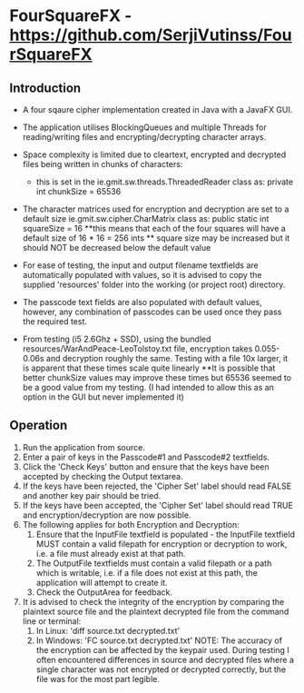 # FourSquareFX - https://github.com/SerjiVutinss/FourSquareFX

## Introduction

* A four sqaure cipher implementation created in Java with a JavaFX GUI.
* The application utilises BlockingQueues and multiple Threads for reading/writing files and encrypting/decrypting character arrays.

* Space complexity is limited due to cleartext, encrypted and decrypted files being written in chunks of characters:
	* this is set in the ie.gmit.sw.threads.ThreadedReader class as:
		private int chunkSize = 65536

* The character matrices used for encryption and decryption are set to a default size ie.gmit.sw.cipher.CharMatrix class as:
		public static int squareSize = 16
	**this means that each of the four squares will have a default size of 16 * 16 = 256 ints
	** square size may be increased but it should NOT be decreased below the default value

* For ease of testing, the input and output filename textfields are automatically populated with values, so it is advised to copy the supplied 'resources' folder into the working (or project root) directory.

* The passcode text fields are also populated with default values, however, any combination of passcodes can be used once they pass the required test.

* From testing (i5 2.6Ghz + SSD), using the bundled resources/WarAndPeace-LeoTolstoy.txt file, encryption takes 0.055-0.06s and decryption roughly the same.  Testing with a file 10x larger, it is apparent that these times scale quite linearly
	**It is possible that better chunkSize values may improve these times but 65536 seemed 		  to be a good value from my testing. (I had intended to allow this as an option in 			the GUI but never implemented it)

## Operation

1. Run the application from source.
2. Enter a pair of keys in the Passcode#1 and Passcode#2 textfields.
3. Click the 'Check Keys' button and ensure that the keys have been accepted by checking the Output textarea.
4. If the keys have been rejected, the 'Cipher Set' label should read FALSE and another key pair should be tried.
5. If the keys have been accepted, the 'Cipher Set' label should read TRUE and encryption/decryption are now possible.
6. The following applies for both Encryption and Decryption:
	1. Ensure that the InputFile textfield is populated - the InputFile textfield MUST contain a valid filepath for encryption or decryption to work, i.e. a file must already exist at that path.
	2. The OutputFile textfields must contain a valid filepath or a path which is writable, i.e. if a file does not exist at this path, the application will attempt to create it.  
	3. Check the OutputArea for feedback.
7. It is advised to check the integrity of the encryption by comparing the plaintext source file and the plaintext decrypted file from the command line or terminal:
	1. In Linux: 'diff source.txt decrypted.txt'
	2. In Windows: 'FC source.txt decrypted.txt'
   NOTE: The accuracy of the encryption can be affected by the keypair used. During testing I 		often encountered differences in source and decrypted files where a single character 		was not encrypted or decrypted correctly, but the file was for the most part legible.
